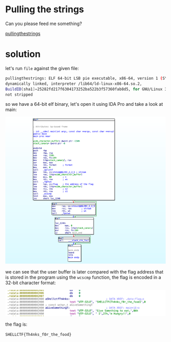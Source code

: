 # Pulling the strings

Can you please feed me something? 

[pullingthestrings](pullingthestrings)

# solution

let's run `file` against the given file:

```bash
pullingthestrings: ELF 64-bit LSB pie executable, x86-64, version 1 (SYSV),
dynamically linked, interpreter /lib64/ld-linux-x86-64.so.2,
BuildID[sha1]=25282fd217f6304173252ba522b3f57360fab8d5, for GNU/Linux 3.2.0,
not stripped
```

so we have a 64-bit elf binary, let's open it using IDA Pro and take a look at main:

![main](main.png)

we can see that the user buffer is later compared with the flag address that is stored 
in the program using the `wcscmp` function, the flag is encoded in a 32-bit character format:

![flag](flag.png)

the flag is:

`SHELLCTF{Th4nks_f0r_the_food}`

